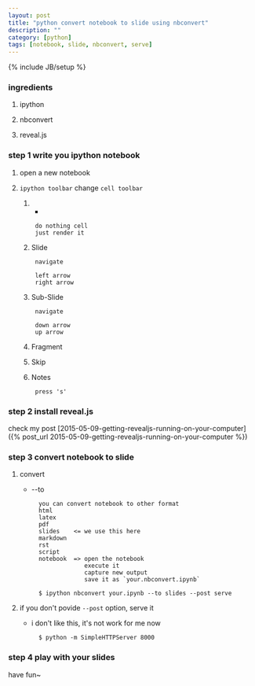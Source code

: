 ```yaml
---
layout: post
title: "python convert notebook to slide using nbconvert"
description: ""
category: [python]
tags: [notebook, slide, nbconvert, serve]
---
```

{% include JB/setup %}

### ingredients

1. ipython

1. nbconvert

1. reveal.js

### step 1 write you ipython notebook

1. open a new notebook

1. `ipython toolbar` change `cell toolbar`

	1. -

			do nothing cell
			just render it

	1. Slide

			navigate

			left arrow
			right arrow

	1. Sub-Slide

			navigate

			down arrow
			up arrow

	1. Fragment

	1. Skip

	1. Notes

			press 's'

### step 2 install reveal.js

check my post [2015-05-09-getting-revealjs-running-on-your-computer]({% post_url 2015-05-09-getting-revealjs-running-on-your-computer %})

### step 3 convert notebook to slide

1. convert

	* --to

			you can convert notebook to other format
			html
			latex
			pdf
			slides    <= we use this here
			markdown
			rst
			script
			notebook  => open the notebook
			             execute it
			             capture new output
			             save it as `your.nbconvert.ipynb`

			$ ipython nbconvert your.ipynb --to slides --post serve

1. if you don't povide `--post` option, serve it

	* i don't like this, it's not work for me now

			$ python -m SimpleHTTPServer 8000

### step 4 play with your slides

have fun~